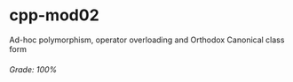 # cpp-mod02
Ad-hoc polymorphism, operator overloading and Orthodox Canonical class form

###### Grade: 100%
